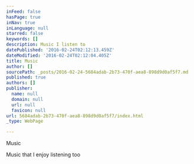 ```yaml
---
inFeed: false
hasPage: true
inNav: true
inLanguage: null
starred: false
keywords: []
description: Music I listen to
datePublished: '2016-02-24T02:12:13.459Z'
dateModified: '2016-02-24T02:12:04.405Z'
title: Music
author: []
sourcePath: _posts/2016-02-24-5684adab-2b73-470f-aea8-898d9d0af5f7.md
published: true
authors: []
publisher:
  name: null
  domain: null
  url: null
  favicon: null
url: 5684adab-2b73-470f-aea8-898d9d0af5f7/index.html
_type: WebPage

---
```

Music

Music that I enjoy listening too